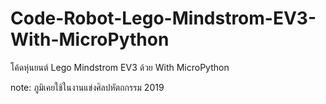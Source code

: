 # Code-Robot-Lego-Mindstrom-EV3-With-MicroPython
โค้ดหุ่นยนต์ Lego Mindstrom EV3 ด้วย With MicroPython

note: ภูมิเคยใช้ในงานแข่งศิลปหัตถกรรม 2019
